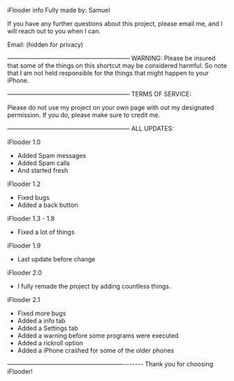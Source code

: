 iFlooder info
Fully made by: Samuel

If you have any further questions about this project, please email me, and I will reach out to you when I can.

Email: (hidden for privacy)


————————————————————
                          WARNING:
Please be insured that some of the things on this shortcut may be considered harmful. So note that I am not held responsible for the things that might happen to your iPhone.

————————————————————
 TERMS OF SERVICE:

Please do not use my project on your        own page with out my designated permission. If you do, please make sure to credit me.

————————————————————
    ALL UPDATES:

iFlooder 1.0

- Added Spam messages 
- Added Spam calls
- And started fresh


iFlooder 1.2

- Fixed bugs
- Added a back button


iFlooder 1.3 - 1.8

- Fixed a lot of things


iFlooder 1.9

- Last update before change

iFlooder 2.0

- I fully remade the project by adding countless things.


iFlooder 2.1

- Fixed more bugs
- Added a info tab
- Added a Settings tab
- Added a warning before some programs were executed
- Added a rickroll option
- Added a iPhone crashed for some of the older phones


———————————————————-------
Thank you for choosing iFlooder!

